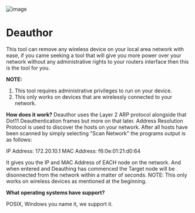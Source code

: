 ![image](https://github.com/coolpancakes/Deauthor/assets/73265375/3ac4e02c-d87c-4955-90e1-8388895c976e)








# Deauthor
This tool can remove any wireless device on your local area network with ease, if you came seeking a tool that will give you more power over your network without any administrative rights to your routers interface then this is the tool for you. 


**NOTE:**
1. This tool requires administrative privileges to run on your device.
2. This only works on devices that are wirelessly connected to your network. 


**How does it work?**
Deauthor uses the Layer 2 ARP protocol alongside that Dot11 Deauthentication frames but more on that later. Address Resolution Protocol is used to discover the hosts on your network. After all hosts have been scanned by simply selecting "Scan Network" the programs output is as follows: 

IP Address: 172.20.10.1 MAC Address: f6:0e:01:21:d0:64

It gives you the IP and MAC Address of EACH node on the network. And when entered and Deauthing has commenced the Target node will be disonnected from the network within a matter of seconds. NOTE: This only works on wireless devices as mentioned at the beginning. 
 

**What operating systems have support?**

POSIX, Windows you name it, we support it.  


